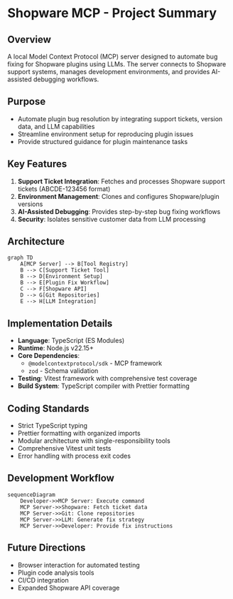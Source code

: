 # Shopware MCP - Project Summary

## Overview
A local Model Context Protocol (MCP) server designed to automate bug fixing for Shopware plugins using LLMs. The server connects to Shopware support systems, manages development environments, and provides AI-assisted debugging workflows.

## Purpose
- Automate plugin bug resolution by integrating support tickets, version data, and LLM capabilities
- Streamline environment setup for reproducing plugin issues
- Provide structured guidance for plugin maintenance tasks

## Key Features
1. **Support Ticket Integration**: Fetches and processes Shopware support tickets (ABCDE-123456 format)
2. **Environment Management**: Clones and configures Shopware/plugin versions
3. **AI-Assisted Debugging**: Provides step-by-step bug fixing workflows
4. **Security**: Isolates sensitive customer data from LLM processing

## Architecture
```mermaid
graph TD
    A[MCP Server] --> B[Tool Registry]
    B --> C[Support Ticket Tool]
    B --> D[Environment Setup]
    B --> E[Plugin Fix Workflow]
    C --> F[Shopware API]
    D --> G[Git Repositories]
    E --> H[LLM Integration]
```

## Implementation Details
- **Language**: TypeScript (ES Modules)
- **Runtime**: Node.js v22.15+
- **Core Dependencies**: 
  - `@modelcontextprotocol/sdk` - MCP framework
  - `zod` - Schema validation
- **Testing**: Vitest framework with comprehensive test coverage
- **Build System**: TypeScript compiler with Prettier formatting

## Coding Standards
- Strict TypeScript typing
- Prettier formatting with organized imports
- Modular architecture with single-responsibility tools
- Comprehensive Vitest unit tests
- Error handling with process exit codes

## Development Workflow
```mermaid
sequenceDiagram
    Developer->>MCP Server: Execute command
    MCP Server->>Shopware: Fetch ticket data
    MCP Server->>Git: Clone repositories
    MCP Server->>LLM: Generate fix strategy
    MCP Server->>Developer: Provide fix instructions
```

## Future Directions
- Browser interaction for automated testing
- Plugin code analysis tools
- CI/CD integration
- Expanded Shopware API coverage